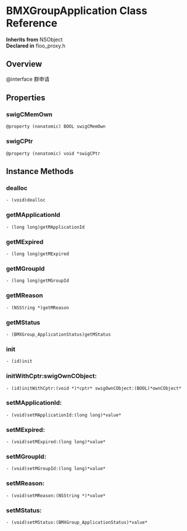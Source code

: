 # BMXGroupApplication Class Reference

  **Inherits from** NSObject  
  **Declared in** floo_proxy.h  

## Overview

@interface 群申请

## Properties

<a name="//api/name/swigCMemOwn" title="swigCMemOwn"></a>
### swigCMemOwn

`@property (nonatomic) BOOL swigCMemOwn`

<a name="//api/name/swigCPtr" title="swigCPtr"></a>
### swigCPtr

`@property (nonatomic) void *swigCPtr`

<a title="Instance Methods" name="instance_methods"></a>
## Instance Methods

<a name="//api/name/dealloc" title="dealloc"></a>
### dealloc

`- (void)dealloc`

<a name="//api/name/getMApplicationId" title="getMApplicationId"></a>
### getMApplicationId

`- (long long)getMApplicationId`

<a name="//api/name/getMExpired" title="getMExpired"></a>
### getMExpired

`- (long long)getMExpired`

<a name="//api/name/getMGroupId" title="getMGroupId"></a>
### getMGroupId

`- (long long)getMGroupId`

<a name="//api/name/getMReason" title="getMReason"></a>
### getMReason

`- (NSString *)getMReason`

<a name="//api/name/getMStatus" title="getMStatus"></a>
### getMStatus

`- (BMXGroup_ApplicationStatus)getMStatus`

<a name="//api/name/init" title="init"></a>
### init

`- (id)init`

<a name="//api/name/initWithCptr:swigOwnCObject:" title="initWithCptr:swigOwnCObject:"></a>
### initWithCptr:swigOwnCObject:

`- (id)initWithCptr:(void *)*cptr* swigOwnCObject:(BOOL)*ownCObject*`

<a name="//api/name/setMApplicationId:" title="setMApplicationId:"></a>
### setMApplicationId:

`- (void)setMApplicationId:(long long)*value*`

<a name="//api/name/setMExpired:" title="setMExpired:"></a>
### setMExpired:

`- (void)setMExpired:(long long)*value*`

<a name="//api/name/setMGroupId:" title="setMGroupId:"></a>
### setMGroupId:

`- (void)setMGroupId:(long long)*value*`

<a name="//api/name/setMReason:" title="setMReason:"></a>
### setMReason:

`- (void)setMReason:(NSString *)*value*`

<a name="//api/name/setMStatus:" title="setMStatus:"></a>
### setMStatus:

`- (void)setMStatus:(BMXGroup_ApplicationStatus)*value*`

